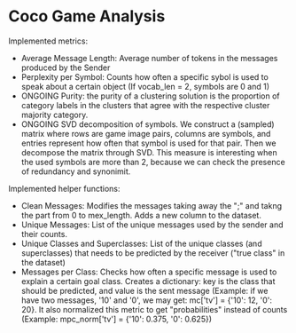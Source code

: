# Coco Game Analysis

Implemented metrics:
* Average Message Length: Average number of tokens in the messages produced by the Sender
* Perplexity per Symbol: Counts how often a specific sybol is used to speak about a certain object (If vocab_len = 2, symbols are 0 and 1)
* ONGOING Purity: the purity of a clustering solution is the proportion of category labels in the clusters that agree with the respective cluster majority category.
* ONGOING SVD decomposition of symbols. We construct a (sampled) matrix where rows are game image pairs, columns are symbols, and entries represent how often that symbol is used for that pair. Then we decompose the matrix through SVD. This measure is interesting when the used symbols are more than 2, because we can check the presence of redundancy and synonimit.

Implemented helper functions:
* Clean Messages: Modifies the messages taking away the ";" and takng the part from 0 to mex_length. Adds a new column to the dataset.
* Unique Messages: List of the unique messages used by the sender and their counts.
* Unique Classes and Superclasses: List of the unique classes (and superclasses) that needs to be predicted by the receiver ("true class" in the dataset)
* Messages per Class: Checks how often a specific message is used to explain a certain goal class. Creates a dictionary: key is the class that should be predicted, and value is the sent message (Example: if we have two messages, '10' and '0', we may get: mc['tv'] = {'10': 12, '0': 20}. It also normalized this metric to get "probabilities" instead of counts (Example: mpc_norm['tv'] = {'10': 0.375, '0': 0.625})

